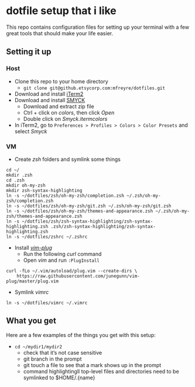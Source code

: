 # dotfile setup that i like

This repo contains configuration files for setting up your terminal with a few great tools that should make your life easier.

## Setting it up

### Host

- Clone this repo to your home directory
  - `git clone git@github.etsycorp.com:mfreyre/dotfiles.git`
- Download and install [iTerm2](https://www.iterm2.com/downloads.html)
- Download and install [SMYCK](http://color.smyck.org/)
  - Download and extract zip file
  - Ctrl + click on _colors_, then click _Open_
  - Double click on _Smyck.itermcolors_
- In iTerm2, go to `Preferences > Profiles > Colors > Color Presets` and select _Smyck_

### VM

- Create _zsh_ folders and symlink some things

```
cd ~/
mkdir .zsh
cd .zsh
mkdir oh-my-zsh
mkdir zsh-syntax-highlighting
ln -s ~/dotfiles/zsh/oh-my-zsh/completion.zsh ~/.zsh/oh-my-zsh/completion.zsh
ln -s ~/dotfiles/zsh/oh-my-zsh/git.zsh ~/.zsh/oh-my-zsh/git.zsh
ln -s ~/dotfiles/zsh/oh-my-zsh/themes-and-appearance.zsh ~/.zsh/oh-my-zsh/themes-and-appearance.zsh
ln -s ~/dotfiles/zsh/zsh-syntax-highlighting/zsh-syntax-highlighting.zsh .zsh/zsh-syntax-highlighting/zsh-syntax-highlighting.zsh
ln -s ~/dotfiles/zshrc ~/.zshrc
```

- Install [_vim-plug_](https://github.com/junegunn/vim-plug)
  - Run the following _curl_ command
  - Open _vim_ and run `:PlugInstall`

```
curl -fLo ~/.vim/autoload/plug.vim --create-dirs \
    https://raw.githubusercontent.com/junegunn/vim-plug/master/plug.vim
```

- Symlink _vimrc_

```
ln -s ~/dotfiles/vimrc ~/.vimrc
```

## What you get

Here are a few examples of the things you get with this setup:

- `cd ~/mydir1/mydir2`
  - check that it’s not case sensitive
  - git branch in the prompt
  - git touch a file to see that a mark shows up in the prompt
  - command highlightingll top-level files and directories need to be symlinked to $HOME/.{name}
